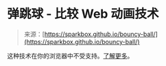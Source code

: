<!--yml

category: 未分类

date: 2024-05-27 14:53:03

-->

# 弹跳球 - 比较 Web 动画技术

> 来源：[https://sparkbox.github.io/bouncy-ball/](https://sparkbox.github.io/bouncy-ball/)

这种技术在你的浏览器中不受支持。[了解更多](#)。
